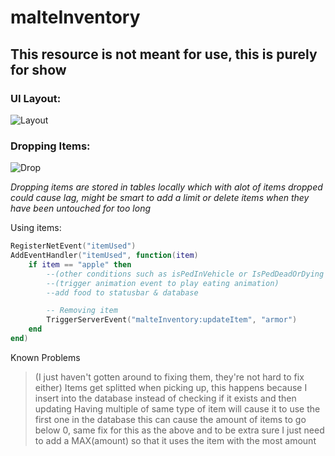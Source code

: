 # malteInventory
## **This resource is not meant for use, this is purely for show**

### UI Layout:


![Layout](https://i.imgur.com/6Xw3JFh.png)


### Dropping Items:


![Drop](https://i.imgur.com/v2Thoo6.jpg)


*Dropping items are stored in tables locally which with alot of items dropped could cause lag, might be smart to add a limit or delete items when they have been untouched for too long*


Using items:

```lua
RegisterNetEvent("itemUsed")
AddEventHandler("itemUsed", function(item)
	if item == "apple" then
		--(other conditions such as isPedInVehicle or IsPedDeadOrDying
		--(trigger animation event to play eating animation)
		--add food to statusbar & database

		-- Removing item		
		TriggerServerEvent("malteInventory:updateItem", "armor")
	end
end)
```

Known Problems
> (I just haven't gotten around to fixing them, they're not hard to fix either)
> Items get splitted when picking up, this happens because I insert into the database instead of checking if it exists and then updating
> Having multiple of same type of item will cause it to use the first one in the database this can cause the amount of items to go below 0, same fix for this as the above and to be extra sure I just need to add a MAX(amount) so that it uses the item with the most amount
